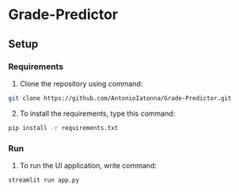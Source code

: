 # Grade-Predictor

## Setup 

### Requirements
1. Clone the repository using command:
```bash
git clone https://github.com/AntonioIatonna/Grade-Predictor.git
```

2. To install the requirements, type this command:
``` bash
pip install -r requirements.txt
```

### Run
1. To run the UI application, write command:
``` bash
streamlit run app.py
```